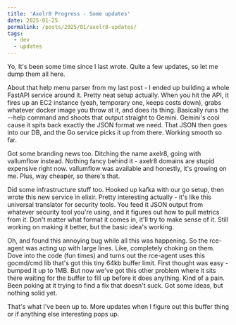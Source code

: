 ```yaml
---
title: 'Axelr8 Progress - Some updates'
date: 2025-01-25
permalink: /posts/2025/01/axelr8-updates/
tags:
  - dev
  - updates
---
```


Yo, It's been some time since I last wrote. Quite a few updates, so let me dump them all here.

About that help menu parser from my last post - I ended up building a whole FastAPI service around it. Pretty neat setup actually. When you hit the API, it fires up an EC2 instance (yeah, temporary one, keeps costs down), grabs whatever docker image you throw at it, and does its thing. Basically runs the --help command and shoots that output straight to Gemini. Gemini's cool cause it spits back exactly the JSON format we need. That JSON then goes into our DB, and the Go service picks it up from there. Working smooth so far.

Got some branding news too. Ditching the name axelr8, going with vallumflow instead. Nothing fancy behind it - axelr8 domains are stupid expensive right now. vallumflow was available and honestly, it's growing on me. Plus, way cheaper, so there's that.

Did some infrastructure stuff too. Hooked up kafka with our go setup, then wrote this new service in elixir. Pretty interesting actually - it's like this universal translator for security tools. You feed it JSON output from whatever security tool you're using, and it figures out how to pull metrics from it. Don't matter what format it comes in, it'll try to make sense of it. Still working on making it better, but the basic idea's working.

Oh, and found this annoying bug while all this was happening. So the rce-agent was acting up with large lines. Like, completely choking on them. Dove into the code (fun times) and turns out the rce-agent uses this gocmd/cmd lib that's got this tiny 64kb buffer limit. First thought was easy - bumped it up to 1MB. But now we've got this other problem where it sits there waiting for the buffer to fill up before it does anything. Kind of a pain. Been poking at it trying to find a fix that doesn't suck. Got some ideas, but nothing solid yet.

That's what I've been up to. More updates when I figure out this buffer thing or if anything else interesting pops up.

